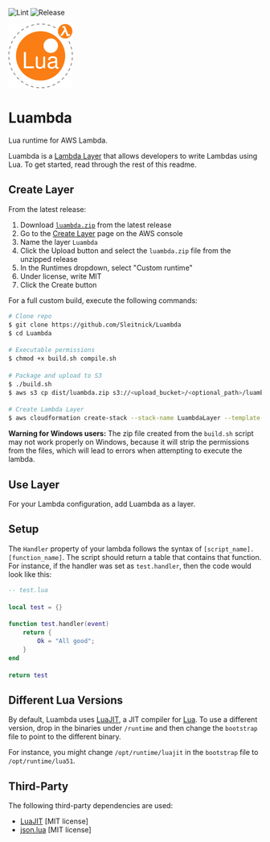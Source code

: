 ![Lint](https://github.com/Sleitnick/Luambda/workflows/Lint/badge.svg)
![Release](https://github.com/Sleitnick/Luambda/workflows/Release/badge.svg)

![logo](imgs/logo_128.png)

# Luambda

Lua runtime for AWS Lambda.

Luambda is a [Lambda Layer](https://docs.aws.amazon.com/lambda/latest/dg/configuration-layers.html) that allows developers to write Lambdas using Lua. To get started, read through the rest of this readme.

## Create Layer

From the latest release:

1. Download [`luambda.zip`](https://github.com/Sleitnick/Luambda/releases/latest/download/luambda.zip) from the latest release
1. Go to the [Create Layer](https://console.aws.amazon.com/lambda/home?region=us-east-1#/create/layer) page on the AWS console
1. Name the layer `Luambda`
1. Click the Upload button and select the `luambda.zip` file from the unzipped release
1. In the Runtimes dropdown, select "Custom runtime"
1. Under license, write MIT
1. Click the Create button

For a full custom build, execute the following commands:

```sh
# Clone repo
$ git clone https://github.com/Sleitnick/Luambda
$ cd Luambda

# Executable permissions
$ chmod +x build.sh compile.sh

# Package and upload to S3
$ ./build.sh
$ aws s3 cp dist/luambda.zip s3://<upload_bucket>/<optional_path>/luambda.zip

# Create Lambda Layer
$ aws cloudformation create-stack --stack-name LuambdaLayer --template-body file://aws/luambda.yaml --paramters ParameterKey=S3Bucket,ParameterValue=<s3_bucket> ParameterKey=S3Key,ParameterValue=<s3_key>
```

**Warning for Windows users:** The zip file created from the `build.sh` script may not work properly on Windows, because it will strip the permissions from the files, which will lead to errors when attempting to execute the lambda.

## Use Layer

For your Lambda configuration, add Luambda as a layer.

## Setup

The `Handler` property of your lambda follows the syntax of `[script_name].[function_name]`. The script should return a table that contains that function. For instance, if the handler was set as `test.handler`, then the code would look like this:

```lua
-- test.lua

local test = {}

function test.handler(event)
	return {
		Ok = "All good";
	}
end

return test
```

## Different Lua Versions

By default, Luambda uses [LuaJIT](https://luajit.org/), a JIT compiler for [Lua](https://www.lua.org/). To use a different version, drop in the binaries under `/runtime` and then change the `bootstrap` file to point to the different binary.

For instance, you might change `/opt/runtime/luajit` in the `bootstrap` file to `/opt/runtime/lua51`.

## Third-Party

The following third-party dependencies are used:

- [LuaJIT](https://luajit.org/) [MIT license]
- [json.lua](https://github.com/rxi/json.lua) [MIT license]
